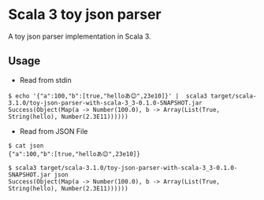 # Scala 3 toy json parser

A toy json parser implementation in Scala 3.

## Usage

* Read from stdin

```shell
$ echo '{"a":100,"b":[true,"helloあ😊",23e10]}' |  scala3 target/scala-3.1.0/toy-json-parser-with-scala-3_3-0.1.0-SNAPSHOT.jar
Success(Object(Map(a -> Number(100.0), b -> Array(List(True, String(hello), Number(2.3E11))))))
```

* Read from JSON File

```shell
$ cat json
{"a":100,"b":[true,"helloあ😊",23e10]}

$ scala3 target/scala-3.1.0/toy-json-parser-with-scala-3_3-0.1.0-SNAPSHOT.jar json
Success(Object(Map(a -> Number(100.0), b -> Array(List(True, String(hello), Number(2.3E11))))))
```
